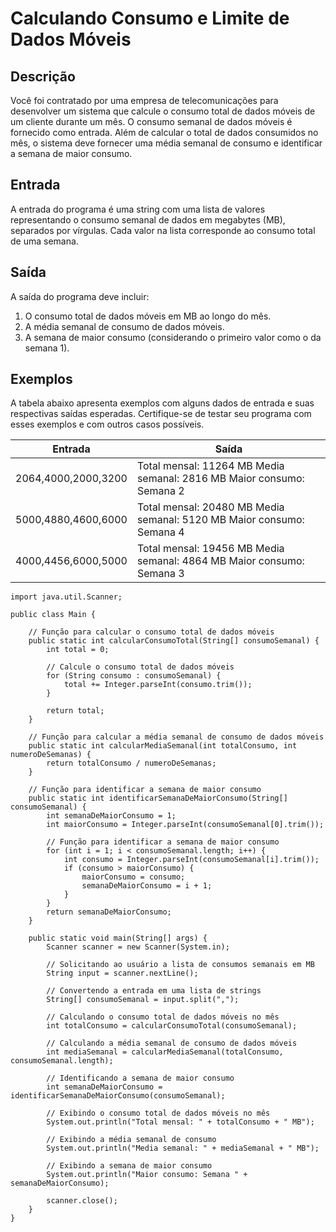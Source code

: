 # Calculando Consumo e Limite de Dados Móveis

## Descrição
Você foi contratado por uma empresa de telecomunicações para desenvolver um sistema que calcule o consumo total de dados móveis de um cliente durante um mês. O consumo semanal de dados móveis é fornecido como entrada. Além de calcular o total de dados consumidos no mês, o sistema deve fornecer uma média semanal de consumo e identificar a semana de maior consumo.

## Entrada
A entrada do programa é uma string com uma lista de valores representando o consumo semanal de dados em megabytes (MB), separados por vírgulas. Cada valor na lista corresponde ao consumo total de uma semana.

## Saída
A saída do programa deve incluir:

1. O consumo total de dados móveis em MB ao longo do mês.
2. A média semanal de consumo de dados móveis.
3. A semana de maior consumo (considerando o primeiro valor como o da semana 1).

## Exemplos
A tabela abaixo apresenta exemplos com alguns dados de entrada e suas respectivas saídas esperadas. Certifique-se de testar seu programa com esses exemplos e com outros casos possíveis.

| Entrada |	Saída |
|---------|-------|
|2064,4000,2000,3200 |	Total mensal: 11264 MB Media semanal: 2816 MB Maior consumo: Semana 2 |
| 5000,4880,4600,6000 |	Total mensal: 20480 MB Media semanal: 5120 MB Maior consumo: Semana 4 |
|4000,4456,6000,5000	| Total mensal: 19456 MB Media semanal: 4864 MB Maior consumo: Semana 3 |

```
import java.util.Scanner;

public class Main {

    // Função para calcular o consumo total de dados móveis
    public static int calcularConsumoTotal(String[] consumoSemanal) {
        int total = 0;
       
        // Calcule o consumo total de dados móveis
        for (String consumo : consumoSemanal) {
            total += Integer.parseInt(consumo.trim());
        }

        return total;
    }

    // Função para calcular a média semanal de consumo de dados móveis
    public static int calcularMediaSemanal(int totalConsumo, int numeroDeSemanas) {
        return totalConsumo / numeroDeSemanas;
    }

    // Função para identificar a semana de maior consumo
    public static int identificarSemanaDeMaiorConsumo(String[] consumoSemanal) {
        int semanaDeMaiorConsumo = 1;
        int maiorConsumo = Integer.parseInt(consumoSemanal[0].trim());
        
        // Função para identificar a semana de maior consumo
        for (int i = 1; i < consumoSemanal.length; i++) {
            int consumo = Integer.parseInt(consumoSemanal[i].trim());
            if (consumo > maiorConsumo) {
                maiorConsumo = consumo;
                semanaDeMaiorConsumo = i + 1;
            }
        }
        return semanaDeMaiorConsumo;
    }

    public static void main(String[] args) {
        Scanner scanner = new Scanner(System.in);

        // Solicitando ao usuário a lista de consumos semanais em MB
        String input = scanner.nextLine();

        // Convertendo a entrada em uma lista de strings
        String[] consumoSemanal = input.split(",");

        // Calculando o consumo total de dados móveis no mês
        int totalConsumo = calcularConsumoTotal(consumoSemanal);

        // Calculando a média semanal de consumo de dados móveis
        int mediaSemanal = calcularMediaSemanal(totalConsumo, consumoSemanal.length);

        // Identificando a semana de maior consumo
        int semanaDeMaiorConsumo = identificarSemanaDeMaiorConsumo(consumoSemanal);

        // Exibindo o consumo total de dados móveis no mês
        System.out.println("Total mensal: " + totalConsumo + " MB");

        // Exibindo a média semanal de consumo
        System.out.println("Media semanal: " + mediaSemanal + " MB");

        // Exibindo a semana de maior consumo
        System.out.println("Maior consumo: Semana " + semanaDeMaiorConsumo);

        scanner.close();
    }
}
```
